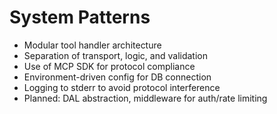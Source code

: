 # System Patterns

- Modular tool handler architecture
- Separation of transport, logic, and validation
- Use of MCP SDK for protocol compliance
- Environment-driven config for DB connection
- Logging to stderr to avoid protocol interference
- Planned: DAL abstraction, middleware for auth/rate limiting
